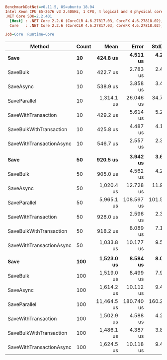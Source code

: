 ``` ini

BenchmarkDotNet=v0.11.5, OS=ubuntu 18.04
Intel Xeon CPU E5-2676 v3 2.40GHz, 1 CPU, 4 logical and 4 physical cores
.NET Core SDK=2.2.401
  [Host] : .NET Core 2.2.6 (CoreCLR 4.6.27817.03, CoreFX 4.6.27818.02), 64bit RyuJIT
  Core   : .NET Core 2.2.6 (CoreCLR 4.6.27817.03, CoreFX 4.6.27818.02), 64bit RyuJIT

Job=Core  Runtime=Core  

```
|                   Method | Count |        Mean |      Error |     StdDev | Ratio | RatioSD |
|------------------------- |------ |------------:|-----------:|-----------:|------:|--------:|
|                     **Save** |    **10** |    **424.8 us** |   **4.511 us** |   **4.220 us** |  **1.00** |    **0.00** |
|                 SaveBulk |    10 |    422.7 us |   2.783 us |   2.467 us |  1.00 |    0.01 |
|                SaveAsync |    10 |    538.9 us |   3.858 us |   3.420 us |  1.27 |    0.01 |
|             SaveParallel |    10 |  1,314.1 us |  26.046 us |  34.771 us |  3.12 |    0.10 |
|      SaveWithTransaction |    10 |    429.2 us |   5.614 us |   5.251 us |  1.01 |    0.02 |
|  SaveBulkWithTransaction |    10 |    425.8 us |   4.487 us |   4.197 us |  1.00 |    0.01 |
| SaveWithTransactionAsync |    10 |    546.7 us |   2.557 us |   2.392 us |  1.29 |    0.02 |
|                          |       |             |            |            |       |         |
|                     **Save** |    **50** |    **920.5 us** |   **3.942 us** |   **3.688 us** |  **1.00** |    **0.00** |
|                 SaveBulk |    50 |    905.0 us |   4.562 us |   4.267 us |  0.98 |    0.01 |
|                SaveAsync |    50 |  1,020.4 us |  12.728 us |  11.906 us |  1.11 |    0.01 |
|             SaveParallel |    50 |  5,965.1 us | 108.597 us | 101.582 us |  6.48 |    0.11 |
|      SaveWithTransaction |    50 |    928.0 us |   2.596 us |   2.302 us |  1.01 |    0.00 |
|  SaveBulkWithTransaction |    50 |    918.2 us |   8.089 us |   7.171 us |  1.00 |    0.01 |
| SaveWithTransactionAsync |    50 |  1,033.8 us |  10.177 us |   9.520 us |  1.12 |    0.01 |
|                          |       |             |            |            |       |         |
|                     **Save** |   **100** |  **1,523.0 us** |   **8.584 us** |   **8.029 us** |  **1.00** |    **0.00** |
|                 SaveBulk |   100 |  1,519.0 us |   8.499 us |   7.950 us |  1.00 |    0.01 |
|                SaveAsync |   100 |  1,614.2 us |  10.112 us |   9.458 us |  1.06 |    0.01 |
|             SaveParallel |   100 | 11,464.5 us | 180.740 us | 160.221 us |  7.53 |    0.09 |
|      SaveWithTransaction |   100 |  1,502.9 us |   4.588 us |   4.291 us |  0.99 |    0.01 |
|  SaveBulkWithTransaction |   100 |  1,486.1 us |   4.387 us |   3.889 us |  0.98 |    0.01 |
| SaveWithTransactionAsync |   100 |  1,624.5 us |  10.118 us |   9.464 us |  1.07 |    0.01 |
